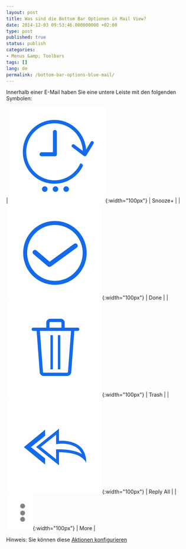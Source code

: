 ```yaml
---
layout: post
title: Was sind die Bottom Bar Optionen in Mail View?
date: 2014-12-03 09:53:46.000000000 +02:00
type: post
published: true
status: publish
categories:
- Menus &amp; Toolbars
tags: []
lang: de
permalink: /bottom-bar-options-blue-mail/
---
```


Innerhalb einer E-Mail haben Sie eine untere Leiste mit den folgenden Symbolen:

| ![Action Later](/assets/ic_action_later-.png){:width="100px"} | Snooze+ |
| ![Action Done](/assets/ic_action_done.png){:width="100px"} | Done |
| ![Trash](/assets/folder_trash.png){:width="100px"} | Trash |
| ![Reply](/assets/ic_action_reply_all.png){:width="100px"} | Reply All |
| ![More](/assets/ic_action_overflow.png){:width="100px"} | More |

Hinweis: Sie können diese [Aktionen konfigurieren](/how-to-configure-the-bottom-bar-actions/)
